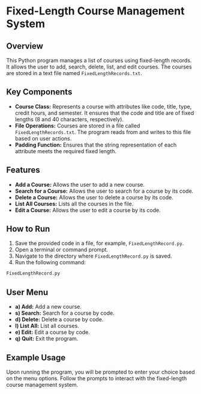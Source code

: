 # Fixed-Length Course Management System

## Overview
This Python program manages a list of courses using fixed-length records. It allows the user to add, search, delete, list, and edit courses. The courses are stored in a text file named `FixedLengthRecords.txt`.

## Key Components
- **Course Class:** Represents a course with attributes like code, title, type, credit hours, and semester. It ensures that the code and title are of fixed lengths (8 and 40 characters, respectively).
- **File Operations:** Courses are stored in a file called `FixedLengthRecords.txt`. The program reads from and writes to this file based on user actions.
- **Padding Function:** Ensures that the string representation of each attribute meets the required fixed length.

## Features
- **Add a Course:** Allows the user to add a new course.
- **Search for a Course:** Allows the user to search for a course by its code.
- **Delete a Course:** Allows the user to delete a course by its code.
- **List All Courses:** Lists all the courses in the file.
- **Edit a Course:** Allows the user to edit a course by its code.

## How to Run
1. Save the provided code in a file, for example, `FixedLengthRecord.py`.
2. Open a terminal or command prompt.
3. Navigate to the directory where `FixedLengthRecord.py` is saved.
4. Run the following command:

```sh
FixedLengthRecord.py
```

## User Menu
- **a) Add:** Add a new course.
- **s) Search:** Search for a course by code.
- **d) Delete:** Delete a course by code.
- **l) List All:** List all courses.
- **e) Edit:** Edit a course by code.
- **q) Quit:** Exit the program.

## Example Usage

Upon running the program, you will be prompted to enter your choice based on the menu options. Follow the prompts to interact with the fixed-length course management system.
